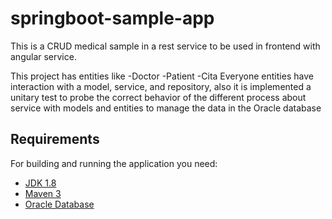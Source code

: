 # springboot-sample-app

This is a CRUD medical sample in a rest service to be used in frontend with angular service.

This project has entities like
-Doctor
-Patient
-Cita
Everyone entities have interaction with a model, service, and repository, also it is implemented a unitary test to probe the correct behavior of the different process about service with models and entities to manage the data in the Oracle database

## Requirements

For building and running the application you need:

- [JDK 1.8](http://www.oracle.com/technetwork/java/javase/downloads/jdk8-downloads-2133151.html)
- [Maven 3](https://maven.apache.org)
- [Oracle Database](https://www.oracle.com/co/database/)
